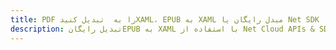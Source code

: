 ---title: PDF را به  تبدیل کنیدXAML، EPUB به XAML مبدل رایگان یا Net SDKdescription: تبدیل رایگانEPUB به XAML با استفاده از Net Cloud APIs & SDK همچنین اسناد PDF را در Cloud ایجاد، ویرایش و رندر کنید.---
